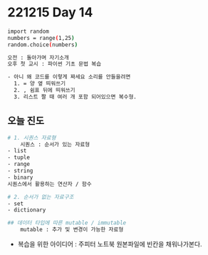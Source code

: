 # 221215 Day 14
```sh
import random
numbers = range(1,25)
random.choice(numbers)
```
```sh
오전 : 돌아가며 자기소개 
오후 첫 교시 : 파이썬 기초 문법 복습 
```
```sh 
- 아니 왜 코드를 이렇게 짜세요 소리를 안들을려면
  1. = 양 옆 띄워쓰기
  2. , 쉼표 뒤에 띄워쓰기 
  3. 리스트 짤 때 여러 개 포함 되어있으면 복수형. 
```
## 오늘 진도
```sh
# 1. 시퀀스 자료형 
    시퀀스 : 순서가 있는 자료형 
- list 
- tuple
- range
- string
- binary
시퀀스에서 활용하는 연산자 / 함수
```
```sh
# 2. 순서가 없는 자료구조
- set
- dictionary
```
```sh
## 데이터 타입에 따른 mutable / immutable 
    mutable : 추가 및 변경이 가능한 자료형
```
- 복습을 위한 아이디어 : 주피터 노트북 원본파일에 빈칸을 채워나가본다. 
